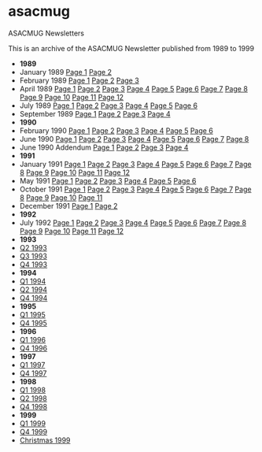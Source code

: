 # asacmug
ASACMUG Newsletters

This is an archive of the ASACMUG Newsletter published
from 1989 to 1999

* <B>1989</B>
* January 1989 [Page 1](1989_01_1.gif) [Page 2](1989_01_2.gif)
* February 1989 [Page 1](1989_02_1.gif) [Page 2](1989_02_2.gif) [Page 3](1989_02_3.gif)
* April 1989 [Page 1](1989_04_01.gif) [Page 2](1989_04_02.gif) [Page 3](1989_04_03.gif) [Page 4](1989_04_04.gif) [Page 5](1989_04_05.gif) [Page 6](1989_040_6.gif) [Page 7](1989_04_07.gif) [Page 8](1989_04_08.gif) [Page 9](1989_04_09.gif) [Page 10](1989_04_10.gif) [Page 11](1989_04_11.gif) [Page 12](1989_04_12.gif) 
* July 1989 [Page 1](1989_07_1.gif) [Page 2](1989_07_2.gif) [Page 3](1989_07_3.gif) [Page 4](1989_07_4.gif) [Page 5](1989_07_5.gif) [Page 6](1989_07_6.gif) 
* September 1989 [Page 1](1989_09_1.gif) [Page 2](1989_09_2.gif) [Page 3](1989_09_3.gif) [Page 4](1989_09_4.gif)
* <B>1990</B>
* February 1990 [Page 1](1990_02_1.gif) [Page 2](1990_02_2.gif) [Page 3](1990_02_3.gif) [Page 4](1990_02_4.gif) [Page 5](1990_02_5.gif) [Page 6](1990_02_6.gif)
* June 1990 [Page 1](1990_06_01.gif) [Page 2](1990_06_02.gif) [Page 3](1990_06_03.gif) [Page 4](1990_06_04.gif) [Page 5](1990_06_05.gif) [Page 6](1990_06_06.gif) [Page 7](1990_06_07.gif) [Page 8](1990_06_08.gif)
* June 1990 Addendum [Page 1](1990_06a_01.gif) [Page 2](1990_06a_02.gif) [Page 3](1990_06a_03.gif) [Page 4](1990_06a_04.gif)
* <B>1991</B>
* January 1991 [Page 1](1991_01_1.gif) [Page 2](1991_01_2.gif) [Page 3](1991_01_3.gif) [Page 4](1991_01_4.gif) [Page 5](1991_01_5.gif) [Page 6](1991_01_6.gif) [Page 7](1991_01_7.gif) [Page 8](1991_01_8.gif) [Page 9](1991_01_9.gif) [Page 10](1991_01_10.gif) [Page 11](1991_01_11.gif) [Page 12](1991_01_12.gif) 
* May 1991 [Page 1](1991_05_1.gif) [Page 2](1991_05_2.gif) [Page 3](1991_05_3.gif) [Page 4](1991_05_4.gif) [Page 5](1991_05_5.gif) [Page 6](1991_05_6.gif)
* October 1991 [Page 1](1991_10_1.gif) [Page 2](1991_10_2.gif) [Page 3](1991_10_3.gif) [Page 4](1991_10_4.gif) [Page 5](1991_10_5.gif) [Page 6](1991_10_6.gif) [Page 7](1991_10_7.gif) [Page 8](1991_10_8.gif) [Page 9](1991_10_9.gif) [Page 10](1991_10_10.gif)  [Page 11](1991_10_11.gif)
* December 1991 [Page 1](1991_12_1.gif) [Page 2](1991_12_2.gif)
* <B>1992</B>
* July 1992 [Page 1](1992_07_01.gif) [Page 2](1992_07_02.gif) [Page 3](1992_07_03.gif) [Page 4](1992_07_04.gif) [Page 5](1992_07_05.gif) [Page 6](1992_07_06.gif) [Page 7](1992_07_07.gif) [Page 8](1992_07_08.gif) [Page 9](1992_07_09.gif) [Page 10](1992_07_10.gif) [Page 11](1992_07_11.gif) [Page 12](1992_07_12.gif) 
* <B>1993</B>
* [Q2 1993](1993Q2.html)
* [Q3 1993](1993Q3.html)
* [Q4 1993](1993Q4.html)
* <B>1994</B>
* [Q1 1994](1994Q1.html)
* [Q2 1994](1994Q2.html)
* [Q4 1994](1994Q4.html)
* <B>1995</B>
* [Q1 1995](1995Q1.html)
* [Q4 1995](1995Q4.html)
* <B>1996</B>
* [Q1 1996](1996Q1.html)
* [Q4 1996](1996Q4.html)
* <B>1997</B>
* [Q1 1997](1997Q1.html)
* [Q4 1997](1997Q4.html)
* <B>1998</B>
* [Q1 1998](1998Q1.html)
* [Q2 1998](1998Q2.html)
* [Q4 1998](1998Q4.html)
* <B>1999</B>
* [Q1 1999](1999Q1.html)
* [Q4 1999](1999Q4.html)
* [Christmas 1999](1999lunch.html)
